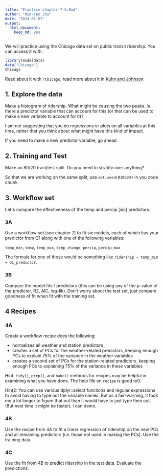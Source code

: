 ```yaml
---
title: "Practice-chapter-7-8.Rmd"
author: "Min-Yao Jhu"
date: "2024-01-07"
output: 
  html_document: 
    keep_md: yes
---
```


We will practice using the Chicago data set on public transit ridership.  You can access it with:


```r
library(modeldata)
data("Chicago")
Chicago
```

Read about it with `?Chicago`; read more about it in [Kuhn and Johnson](https://bookdown.org/max/FES/chicago-intro.html)

## 1.  Explore the data

Make a histogram of ridership.  What might be causing the two peaks.  Is there a predictor variable that can account for this (or that can be used to make a new variable to account for it)?

I am not suggesting that you do regressions or plots on all variables at this time, rather that you think about what might have this kind of impact.

If you need to make a new predictor variable, go ahead.


## 2. Training and Test

Make an 80/20 train/test split.  Do you need to stratify over anything?  

So that we are working on the same split, use `set.seed(010324)` in you code chunk

## 3. Workflow set

Let's compare the effectiveness  of the temp and percip [sic] predictors.  

### 3A 

Use a workflow set (see chapter 7) to fit six models, each of which has your predictor from Q1 along with one of the following variables:

`temp_min`, `temp`, `temp_max`, `temp_change`, `percip`, `percip_max`

The formula for one of these would be something like `ridership ~ temp_min + Q1_predictor`.

### 3B 

Compare the model fits / predictors (this can be using any of the p-value of the predictor, R2, AIC, log-lik).  Don't worry about the test set, just compare goodness of fit when fit with the training set.

## 4 Recipes

### 4A

Create a workflow recipe does the following:

* normalizes all weather and station predictors
* creates a set of PCs for the weather-related predictors, keeping enough PCs to explain 75% of the variance in the weather variables
* creates a second set of PCs for the station-related predictors, keeping enough PCs to explaining 75% of the variance in these variables

Hint: `tidy()`, `prep()`, and `bake()` methods for recipes may be helpful in examining what you have done.  The help file on `recipe` is good to0.

Hint2: You can use various dplyr::select functions and regular expressions to avoid having to type out the variable names.  But as a fair-warning, it took me a lot longer to figure that out than it would have to just type then out.  (But next time it might be faster).  I can demo.

### 4B

Use the recipe from 4A to fit a linear regression of ridership on the new PCs and all remaining predictors (i.e. those not used in making the PCs).  Use the training data.

### 4C

Use the fit from 4B to predict ridership in the test data.  Evaluate the predictions.

